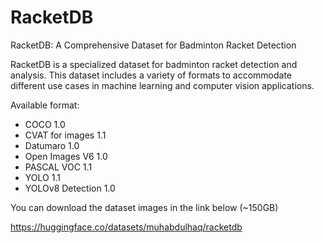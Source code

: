 # RacketDB
RacketDB: A Comprehensive Dataset for Badminton Racket Detection

RacketDB is a specialized dataset for badminton racket detection and analysis. This dataset includes a variety of formats to accommodate different use cases in machine learning and computer vision applications.

Available format:
- COCO 1.0
- CVAT for images 1.1
- Datumaro 1.0
- Open Images V6 1.0
- PASCAL VOC 1.1
- YOLO 1.1
- YOLOv8 Detection 1.0

You can download the dataset images in the link below (~150GB)

https://huggingface.co/datasets/muhabdulhaq/racketdb
